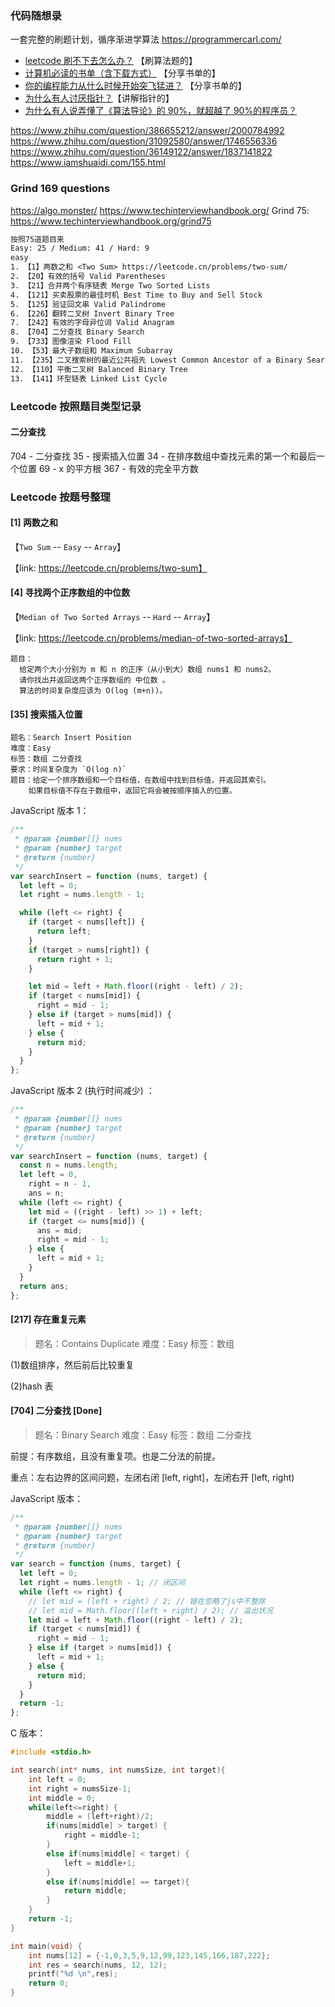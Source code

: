 ### 代码随想录

一套完整的刷题计划，循序渐进学算法 https://programmercarl.com/

- [leetcode 刷不下去怎么办？](https://www.zhihu.com/question/386655212/answer/1895544651) 【刷算法题的】
- [计算机必读的书单（含下载方式）](https://zhuanlan.zhihu.com/p/369766867) 【分享书单的】
- [你的编程能力从什么时候开始突飞猛进？](https://www.zhihu.com/question/356351510/answer/2006069182) 【分享书单的】
- [为什么有人讨厌指针？](https://www.zhihu.com/question/432288840/answer/1798182117)【讲解指针的】
- [为什么有人说弄懂了《算法导论》的 90%，就超越了 90%的程序员？](https://www.zhihu.com/question/315201616/answer/1966522202)

https://www.zhihu.com/question/386655212/answer/2000784992
https://www.zhihu.com/question/31092580/answer/1746556336
https://www.zhihu.com/question/36149122/answer/1837141822
https://www.iamshuaidi.com/155.html

### Grind 169 questions

https://algo.monster/
https://www.techinterviewhandbook.org/
Grind 75: https://www.techinterviewhandbook.org/grind75

```txt
按照75道题目来
Easy: 25 / Medium: 41 / Hard: 9
easy
1. 【1】两数之和 <Two Sum> https://leetcode.cn/problems/two-sum/
2. 【20】有效的括号 Valid Parentheses
3. 【21】合并两个有序链表 Merge Two Sorted Lists
4. 【121】买卖股票的最佳时机 Best Time to Buy and Sell Stock
5. 【125】验证回文串 Valid Palindrome
6. 【226】翻转二叉树 Invert Binary Tree
7. 【242】有效的字母异位词 Valid Anagram
8. 【704】二分查找 Binary Search
9. 【733】图像渲染 Flood Fill
10. 【53】最大子数组和 Maximum Subarray
11. 【235】二叉搜索树的最近公共祖先 Lowest Common Ancestor of a Binary Search Tree
12. 【110】平衡二叉树 Balanced Binary Tree
13. 【141】环型链表 Linked List Cycle
```

### Leetcode 按照题目类型记录

#### 二分查找

704 - 二分查找
35 - 搜索插入位置
34 - 在排序数组中查找元素的第一个和最后一个位置
69 - x 的平方根
367 - 有效的完全平方数

### Leetcode 按题号整理

#### [1] 两数之和

【`Two Sum` -- `Easy` -- `Array`】

【link: https://leetcode.cn/problems/two-sum】

#### [4] 寻找两个正序数组的中位数

【`Median of Two Sorted Arrays` -- `Hard` -- `Array`】

【link: https://leetcode.cn/problems/median-of-two-sorted-arrays】

```
题目：
  给定两个大小分别为 m 和 n 的正序（从小到大）数组 nums1 和 nums2。
  请你找出并返回这两个正序数组的 中位数 。
  算法的时间复杂度应该为 O(log (m+n))。
```

#### [35] 搜索插入位置

```
题名：Search Insert Position
难度：Easy
标签：数组 二分查找
要求：时间复杂度为 `O(log n)`
题目：给定一个排序数组和一个目标值，在数组中找到目标值，并返回其索引。
    如果目标值不存在于数组中，返回它将会被按顺序插入的位置。
```

JavaScript 版本 1：

```js
/**
 * @param {number[]} nums
 * @param {number} target
 * @return {number}
 */
var searchInsert = function (nums, target) {
  let left = 0;
  let right = nums.length - 1;

  while (left <= right) {
    if (target < nums[left]) {
      return left;
    }
    if (target > nums[right]) {
      return right + 1;
    }

    let mid = left + Math.floor((right - left) / 2);
    if (target < nums[mid]) {
      right = mid - 1;
    } else if (target > nums[mid]) {
      left = mid + 1;
    } else {
      return mid;
    }
  }
};
```

JavaScript 版本 2 (执行时间减少) ：

```js
/**
 * @param {number[]} nums
 * @param {number} target
 * @return {number}
 */
var searchInsert = function (nums, target) {
  const n = nums.length;
  let left = 0,
    right = n - 1,
    ans = n;
  while (left <= right) {
    let mid = ((right - left) >> 1) + left;
    if (target <= nums[mid]) {
      ans = mid;
      right = mid - 1;
    } else {
      left = mid + 1;
    }
  }
  return ans;
};
```

#### [217] 存在重复元素

> 题名：Contains Duplicate
> 难度：Easy
> 标签：数组

(1)数组排序，然后前后比较重复

(2)hash 表

#### [704] 二分查找 [Done]

> 题名：Binary Search
> 难度：Easy
> 标签：数组 二分查找

前提：有序数组，且没有重复项。也是二分法的前提。

重点：左右边界的区间问题，左闭右闭 [left, right]，左闭右开 [left, right)

JavaScript 版本：

```js
/**
 * @param {number[]} nums
 * @param {number} target
 * @return {number}
 */
var search = function (nums, target) {
  let left = 0;
  let right = nums.length - 1; // 闭区间
  while (left <= right) {
    // let mid = (left + right) / 2; // 错在忽略了js中不整除
    // let mid = Math.floor((left + right) / 2); // 溢出状况
    let mid = left + Math.floor((right - left) / 2);
    if (target < nums[mid]) {
      right = mid - 1;
    } else if (target > nums[mid]) {
      left = mid + 1;
    } else {
      return mid;
    }
  }
  return -1;
};
```

C 版本：

```c
#include <stdio.h>

int search(int* nums, int numsSize, int target){
    int left = 0;
    int right = numsSize-1;
    int middle = 0;
    while(left<=right) {
        middle = (left+right)/2;
        if(nums[middle] > target) {
            right = middle-1;
        }
        else if(nums[middle] < target) {
            left = middle+1;
        }
        else if(nums[middle] == target){
            return middle;
        }
    }
    return -1;
}

int main(void) {
	int nums[12] = {-1,0,3,5,9,12,99,123,145,166,187,222};
	int res = search(nums, 12, 12);
	printf("%d \n",res);
	return 0;
}
```
